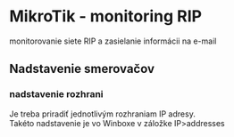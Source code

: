 # MikroTik - monitoring RIP 
monitorovanie siete RIP a zasielanie informácii na e-mail
## Nadstavenie smerovačov
### nadstavenie rozhrani
Je treba priradiť jednotlivým rozhraniam IP adresy. <br>
Takéto nadstavenie je vo Winboxe v záložke IP>addresses
